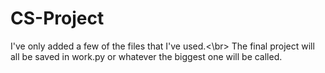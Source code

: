 CS-Project
==========

<p>
I've only added a few of the files that I've used.<\br>
The final project will all be saved in work.py or whatever the biggest one will be called.
</p>
